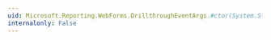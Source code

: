 ```yaml
---
uid: Microsoft.Reporting.WebForms.DrillthroughEventArgs.#ctor(System.String,Microsoft.Reporting.WebForms.Report)
internalonly: False
---
```

